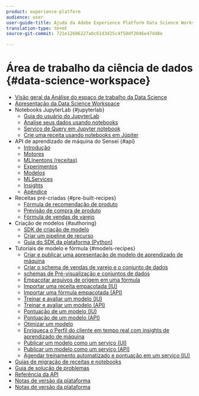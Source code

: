 ```yaml
---
product: experience-platform
audience: user
user-guide-title: Ajuda da Adobe Experience Platform Data Science Workspace
translation-type: tm+mt
source-git-commit: 721e12606227a0c61d3d25c4f50df2046e47dd8e

---
```



# Área de trabalho da ciência de dados {#data-science-workspace}

* [Visão geral da Análise do espaço de trabalho da Data Science](home.md)
* [Apresentação da Data Science Workspace](walkthrough.md)
* Notebooks JupyterLab {#jupyterlab}
   * [Guia do usuário do JupyterLab](jupyterlab/overview.md)
   * [Analise seus dados usando notebooks](jupyterlab/analyze-your-data.md)
   * [Serviço de Query em Jupyter notebook](jupyterlab/query-service.md)
   * [Crie uma receita usando notebooks em Júpiter](jupyterlab/create-a-recipe.md)
* API de aprendizado de máquina do Sensei {#api}
   * [Introdução](api/getting-started.md)
   * [Motores](api/engines.md)
   * [MLInentons (receitas)](api/mlinstances.md)
   * [Experimentos](api/experiments.md)
   * [Modelos](api/models.md)
   * [MLServices](api/mlservices.md)
   * [Insights](api/insights.md)
   * [Apêndice](api/appendix.md)
* Receitas pré-criadas {#pre-built-recipes}
   * [Fórmula de recomendação de produto](pre-built-recipes/product-recommendations.md)
   * [Previsão de compra de produto](pre-built-recipes/product-purchase-prediction.md)
   * [Fórmula de vendas de varejo](pre-built-recipes/retail-sales.md)
* Criação de modelos {#authoring}
   * [SDK de criação de modelo](authoring/sdk.md)
   * [Criar um pipeline de recurso](authoring/feature-pipeline.md)
   * [Guia do SDK da plataforma (Python)](authoring/platform-sdk.md)
* Tutoriais de modelo e fórmula {#models-recipes}
   * [Criar e publicar uma apresentação de modelo de aprendizado de máquina](models-recipes/create-publish-model.md)
   * [Criar o schema de vendas de varejo e o conjunto de dados](models-recipes/create-retails-sales-dataset.md)
   * [schemas de Pré-visualização e conjuntos de dados](models-recipes/preview-schema-data.md)
   * [Empacotar arquivos de origem em uma fórmula](models-recipes/package-source-files-recipe.md)
   * [Importar uma receita empacotada (IU)](models-recipes/import-packaged-recipe-ui.md)
   * [Importar uma fórmula empacotada (API)](models-recipes/import-packaged-recipe-api.md)
   * [Treinar e avaliar um modelo (IU)](models-recipes/train-evaluate-model-ui.md)
   * [Treinar e avaliar um modelo (API)](models-recipes/train-evaluate-model-api.md)
   * [Pontuação de um modelo (IU)](models-recipes/score-model-ui.md)
   * [Pontuação de um modelo (API)](models-recipes/score-model-api.md)
   * [Otimizar um modelo](models-recipes/optimize-model.md)
   * [Enriqueça o Perfil do cliente em tempo real com insights de aprendizado de máquina](models-recipes/enrich-profile.md)
   * [Publicar um modelo como um serviço (UI)](models-recipes/publish-model-service-ui.md)
   * [Publicar um modelo como um serviço (API)](models-recipes/publish-model-service-api.md)
   * [Agendar treinamento automatizado e pontuação em um serviço (IU)](models-recipes/schedule-models-ui.md)
* [Guias de migração de receitas e notebooks](recipe-notebook-migration.md)
* [Guia de solução de problemas](troubleshooting-guide.md)
* [Referência da API](https://www.adobe.io/apis/experienceplatform/home/api-reference.html#!acpdr/swagger-specs/sensei-ml-api.yaml)
* [Notas de versão da plataforma](../release-notes/latest/latest.md)
* [Notas de versão da plataforma](http://www.adobe.com/go/platform-release-notes-en)